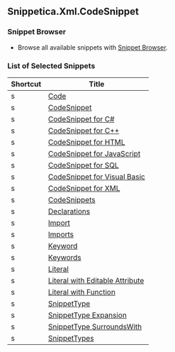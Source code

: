 ## Snippetica\.Xml\.CodeSnippet

### Snippet Browser

* Browse all available snippets with [Snippet Browser](http://pihrt.net/snippetica/snippets?engine=vs&language=xml)\.

### List of Selected Snippets

Shortcut|Title
--------|-----
s|[Code](Code.snippet)
s|[CodeSnippet](CodeSnippet.snippet)
s|[CodeSnippet for C#](CodeSnippetCSharp.snippet)
s|[CodeSnippet for C++](CodeSnippetCPlusPlus.snippet)
s|[CodeSnippet for HTML](CodeSnippetHtml.snippet)
s|[CodeSnippet for JavaScript](CodeSnippetJavaScript.snippet)
s|[CodeSnippet for SQL](CodeSnippetSql.snippet)
s|[CodeSnippet for Visual Basic](CodeSnippetVisualBasic.snippet)
s|[CodeSnippet for XML](CodeSnippetXml.snippet)
s|[CodeSnippets](CodeSnippets.snippet)
s|[Declarations](Declarations.snippet)
s|[Import](Import.snippet)
s|[Imports](Imports.snippet)
s|[Keyword](Keyword.snippet)
s|[Keywords](Keywords.snippet)
s|[Literal](Literal.snippet)
s|[Literal with Editable Attribute](LiteralWithEditableAttribute.snippet)
s|[Literal with Function](LiteralWithFunction.snippet)
s|[SnippetType](SnippetType.snippet)
s|[SnippetType Expansion](SnippetTypeExpansion.snippet)
s|[SnippetType SurroundsWith](SnippetTypeSurroundsWith.snippet)
s|[SnippetTypes](SnippetTypes.snippet)

